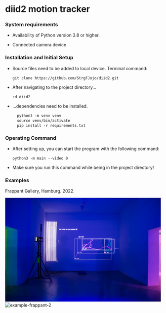 # diid2 motion tracker

### System requirements

-   Availability of Python version 3.8 or higher.

-   Connected camera device


### Installation and Initial Setup

- Source files need to be added to local device. Terminal command:
  ~~~
  git clone https://github.com/StrgFJojo/diid2.git
  ~~~

- After navigating to the project directory...
  ~~~
  cd diid2
  ~~~
- ...dependencies need to be installed.
  ~~~
    python3 -m venv venv
    source venv/bin/activate
    pip install -r requirements.txt
  ~~~

### Operating Command
- After setting up, you can start the program with the following command:
  ~~~
  python3 -m main --video 0
  ~~~
- Make sure you run this command while being in the project directory!

### Examples
Frappant Gallery, Hamburg. 2022.

![example-frappant-1](IMG_9037.jpg)
![example-frappant-2](IMG_9075.jpg)
